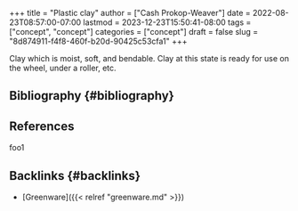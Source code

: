 +++
title = "Plastic clay"
author = ["Cash Prokop-Weaver"]
date = 2022-08-23T08:57:00-07:00
lastmod = 2023-12-23T15:50:41-08:00
tags = ["concept", "concept"]
categories = ["concept"]
draft = false
slug = "8d874911-f4f8-460f-b20d-90425c53cfa1"
+++

Clay which is moist, soft, and bendable. Clay at this state is ready for use on the wheel, under a roller, etc.


## Bibliography {#bibliography}

## References

<style>.csl-entry{text-indent: -1.5em; margin-left: 1.5em;}</style><div class="csl-bib-body">
</div>

foo1


## Backlinks {#backlinks}

-   [Greenware]({{< relref "greenware.md" >}})

